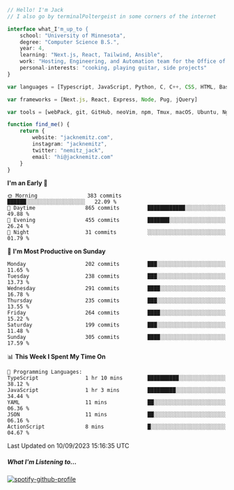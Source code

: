 ```typescript
// Hello! I'm Jack
// I also go by terminalPoltergeist in some corners of the internet

interface what_I'm_up_to {
    school: "University of Minnesota",
    degree: "Computer Science B.S.",
    year: 4,
    learning: "Next.js, React, Tailwind, Ansible",
    work: "Hosting, Engineering, and Automation team for the Office of Information Technology at UMN",
    personal-interests: "cooking, playing guitar, side projects"
}

var languages = [Typescript, JavaScript, Python, C, C++, CSS, HTML, Bash, VimScript]

var frameworks = [Next.js, React, Express, Node, Pug, jQuery]

var tools = [webPack, git, GitHub, neoVim, npm, Tmux, macOS, Ubuntu, Nginx, Ansible, Cloudflare, DigitalOcean]

function find_me() {
    return {
        website: "jacknemitz.com",
        instagram: "jacknemitz",
        twitter: "nemitz_jack",
        email: "hi@jacknemitz.com"
    }
}
```

<!--START_SECTION:waka-->
**I'm an Early 🐤** 

```text
🌞 Morning                383 commits         ██████░░░░░░░░░░░░░░░░░░░   22.09 % 
🌆 Daytime                865 commits         ████████████░░░░░░░░░░░░░   49.88 % 
🌃 Evening                455 commits         ███████░░░░░░░░░░░░░░░░░░   26.24 % 
🌙 Night                  31 commits          ░░░░░░░░░░░░░░░░░░░░░░░░░   01.79 % 
```
📅 **I'm Most Productive on Sunday** 

```text
Monday                   202 commits         ███░░░░░░░░░░░░░░░░░░░░░░   11.65 % 
Tuesday                  238 commits         ███░░░░░░░░░░░░░░░░░░░░░░   13.73 % 
Wednesday                291 commits         ████░░░░░░░░░░░░░░░░░░░░░   16.78 % 
Thursday                 235 commits         ███░░░░░░░░░░░░░░░░░░░░░░   13.55 % 
Friday                   264 commits         ████░░░░░░░░░░░░░░░░░░░░░   15.22 % 
Saturday                 199 commits         ███░░░░░░░░░░░░░░░░░░░░░░   11.48 % 
Sunday                   305 commits         ████░░░░░░░░░░░░░░░░░░░░░   17.59 % 
```


📊 **This Week I Spent My Time On** 

```text
💬 Programming Languages: 
TypeScript               1 hr 10 mins        ██████████░░░░░░░░░░░░░░░   38.12 % 
JavaScript               1 hr 3 mins         █████████░░░░░░░░░░░░░░░░   34.44 % 
YAML                     11 mins             ██░░░░░░░░░░░░░░░░░░░░░░░   06.36 % 
JSON                     11 mins             ██░░░░░░░░░░░░░░░░░░░░░░░   06.16 % 
ActionScript             8 mins              █░░░░░░░░░░░░░░░░░░░░░░░░   04.67 % 
```


 Last Updated on 10/09/2023 15:16:35 UTC
<!--END_SECTION:waka-->

##### What I'm Listening to...

[![spotify-github-profile](https://spotify-github-profile.vercel.app/api/view?uid=jack.nemitz&cover_image=true&show_offline=true&bar_color=53b14f&bar_color_cover=false&background_color=121212FF)](https://spotify-github-profile.vercel.app/api/view?uid=jack.nemitz&redirect=true)

